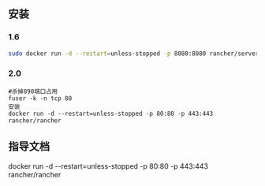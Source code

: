 ## 安装
### 1.6

```bash
sudo docker run -d --restart=unless-stopped -p 8080:8080 rancher/server
```

### 2.0

```
#杀掉890端口占用
fuser -k -n tcp 80
安装
docker run -d --restart=unless-stopped -p 80:80 -p 443:443 rancher/rancher
```

## 指导文档

docker run -d --restart=unless-stopped -p 80:80 -p 443:443 rancher/rancher
